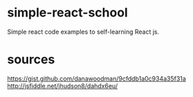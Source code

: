 # simple-react-school
Simple react code examples to self-learning React js.

# sources
https://gist.github.com/danawoodman/9cfddb1a0c934a35f31a
http://jsfiddle.net/jhudson8/dahdx6eu/
